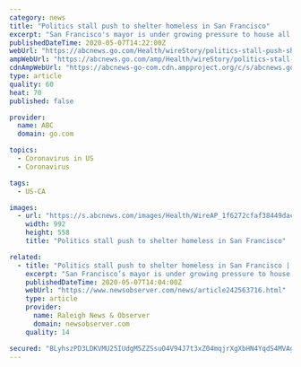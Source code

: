 ```yaml
---
category: news
title: "Politics stall push to shelter homeless in San Francisco"
excerpt: "San Francisco's mayor is under growing pressure to house all of the city's 8,000 homeless residents in hotel rooms left empty by the coronavirus pandemic"
publishedDateTime: 2020-05-07T14:22:00Z
webUrl: "https://abcnews.go.com/Health/wireStory/politics-stall-push-shelter-homeless-san-francisco-70554981"
ampWebUrl: "https://abcnews.go.com/amp/Health/wireStory/politics-stall-push-shelter-homeless-san-francisco-70554981"
cdnAmpWebUrl: "https://abcnews-go-com.cdn.ampproject.org/c/s/abcnews.go.com/amp/Health/wireStory/politics-stall-push-shelter-homeless-san-francisco-70554981"
type: article
quality: 60
heat: 70
published: false

provider:
  name: ABC
  domain: go.com

topics:
  - Coronavirus in US
  - Coronavirus

tags:
  - US-CA

images:
  - url: "https://s.abcnews.com/images/Health/WireAP_1f6272cfaf38449dac0b88bb0588aaf7_16x9_992.jpg"
    width: 992
    height: 558
    title: "Politics stall push to shelter homeless in San Francisco"

related:
  - title: "Politics stall push to shelter homeless in San Francisco | Raleigh News & Observer"
    excerpt: "San Francisco’s mayor is under growing pressure to house all of the city’s 8,000 homeless residents in hotel rooms left empty by the coronavirus pandemic."
    publishedDateTime: 2020-05-07T14:04:00Z
    webUrl: "https://www.newsobserver.com/news/article242563716.html"
    type: article
    provider:
      name: Raleigh News & Observer
      domain: newsobserver.com
    quality: 14

secured: "BLyhszPD3LDKVMU25IUdgM5ZZSsuO4V94J7t3xZ04mqjrXgXbHN4YqdS4MVAgK4nQbwZ16YLL16zpTbkriLdHvNE3AmDt8tFnUaoO7MUuzfudC2sV5q6wNU1Q/wtseGaIDtlUPUxOxKQmAaYMgdODBotuoL6UTcnXtS8aUYC5JQ2k4pSLqelbnDJr30qiCDVtXr9ACSjyM7x1T/iRrybQZlDl27PXnRGXHhcnWS1sc3WeZ+0QVFXgFFdfEbLfN8Zlez6jFGQSON+DTnUz3REQJnKkcfwFctmgBJc3OWmVMgQBsQKxCTL94nuemPa4apsv5LhwFuFq9ht9dFbikFKNGiYT1g/i2vBZQ1knt3bcJxZDnO5XQGtCSyDsUwueNbf2psJS3dENg9SoqnPl88oADRjN1x952VMhjdhc8rVLGeEI29wLzrC255HEDvx6Li48ctgtVniqOuHsIyz2VUyQzqFhJX3O/Ct3r9zAYWrDjE=;CbabL+eviHNwHZLOu9X+WQ=="
---
```


